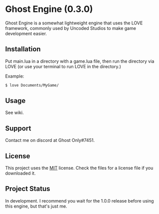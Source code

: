 # Ghost Engine (0.3.0)

Ghost Engine is a somewhat lightweight engine that uses the LOVE framework, commonly used by Uncoded Studios to make game development easier.

## Installation

Put main.lua in a directory with a game.lua file, then run the directory via LOVE (or use your terminal to run LOVE in the directory.)

Example:

```bash
$ love Documents/MyGame/
```

## Usage

See wiki.

## Support

Contact me on discord at Ghost Only#7451.

## License

This project uses the [MIT](https://choosealicense.com/licenses/mit/) license. Check the files for a license file if you downloaded it.

## Project Status

In development. I recommend you wait for the 1.0.0 release before using this engine, but that's just me.
